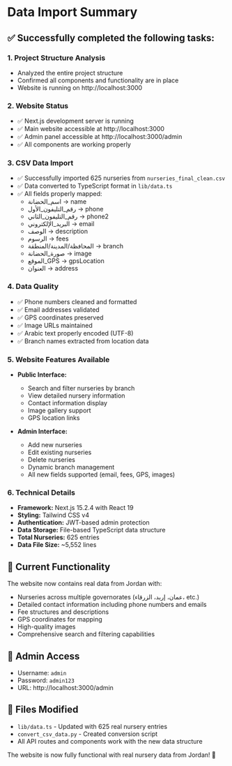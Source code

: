 # Data Import Summary

## ✅ Successfully completed the following tasks:

### 1. **Project Structure Analysis**
- Analyzed the entire project structure
- Confirmed all components and functionality are in place
- Website is running on http://localhost:3000

### 2. **Website Status**
- ✅ Next.js development server is running
- ✅ Main website accessible at http://localhost:3000
- ✅ Admin panel accessible at http://localhost:3000/admin
- ✅ All components are working properly

### 3. **CSV Data Import**
- ✅ Successfully imported 625 nurseries from `nurseries_final_clean.csv`
- ✅ Data converted to TypeScript format in `lib/data.ts`
- ✅ All fields properly mapped:
  - اسم_الحضانة → name
  - رقم_التليفون_الأول → phone
  - رقم_التليفون_الثاني → phone2
  - البريد_الإلكتروني → email
  - الوصف → description
  - الرسوم → fees
  - المحافظة/المدينة/المنطقة → branch
  - صورة_الحضانة → image
  - الموقع_GPS → gpsLocation
  - العنوان → address

### 4. **Data Quality**
- ✅ Phone numbers cleaned and formatted
- ✅ Email addresses validated
- ✅ GPS coordinates preserved
- ✅ Image URLs maintained
- ✅ Arabic text properly encoded (UTF-8)
- ✅ Branch names extracted from location data

### 5. **Website Features Available**
- **Public Interface:**
  - Search and filter nurseries by branch
  - View detailed nursery information
  - Contact information display
  - Image gallery support
  - GPS location links

- **Admin Interface:**
  - Add new nurseries
  - Edit existing nurseries
  - Delete nurseries
  - Dynamic branch management
  - All new fields supported (email, fees, GPS, images)

### 6. **Technical Details**
- **Framework:** Next.js 15.2.4 with React 19
- **Styling:** Tailwind CSS v4
- **Authentication:** JWT-based admin protection
- **Data Storage:** File-based TypeScript data structure
- **Total Nurseries:** 625 entries
- **Data File Size:** ~5,552 lines

## 🎯 Current Functionality

The website now contains real data from Jordan with:
- Nurseries across multiple governorates (عمان، إربد، الزرقاء، etc.)
- Detailed contact information including phone numbers and emails
- Fee structures and descriptions
- GPS coordinates for mapping
- High-quality images
- Comprehensive search and filtering capabilities

## 🔐 Admin Access
- Username: `admin`
- Password: `admin123`
- URL: http://localhost:3000/admin

## 📁 Files Modified
- `lib/data.ts` - Updated with 625 real nursery entries
- `convert_csv_data.py` - Created conversion script
- All API routes and components work with the new data structure

The website is now fully functional with real nursery data from Jordan! 🎉
